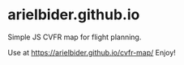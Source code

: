 # arielbider.github.io
Simple JS CVFR map for flight planning.

Use at https://arielbider.github.io/cvfr-map/
Enjoy!
